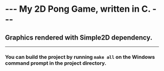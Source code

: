 # --- My 2D Pong Game, written in C. ---
## Graphics rendered with Simple2D dependency.
-----------------------------------------
### You can build the project by running `make all` on the Windows command prompt in the project directory.